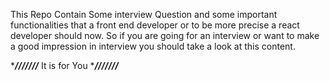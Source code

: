 This Repo Contain Some interview Question and some important functionalities that a front end developer or to be more precise a react developer should now.
So if you are going for an interview or want to make a good impression in interview you should take a look at this content.

**********///////*********          It is for You         **********///////*********
